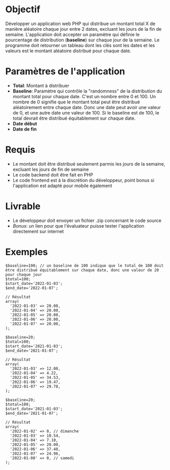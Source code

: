 # Objectif 

Développer un application web PHP qui distribue un montant total X de manière aléatoire chaque jour entre 2 dates, excluant les jours de la fin de semaine. L'application doit accepter un paramètre qui définie le pourcentage de distribution (**baseline**) sur chaque jour de la semaine. Le programme doit retourner un tableau dont les clés sont les dates et les valeurs est le montant aléatoire distribué pour chaque date.  
  
# Paramètres de l'application
- **Total**: Montant à distribuer
- **Baseline**: Paramètre qui contrôle la "randomness" de la distribution du montant total pour chaque date. C'est un nombre entre 0 et 100. Un nombre de 0 signifie que le montant total peut être distribué aléatoirement entre chaque date. Donc une date peut avoir une valeur de 0, et une autre date une valeur de 100. Si le baseline est de 100, le total devrait être distribué équitablement sur chaque date.
- **Date début**
- **Date de fin**

# Requis
- Le montant doit être distribué seulement parmis les jours de la semaine, excluant les jours de fin de semaine
- Le code backend doit être fait en PHP
- Le code frontend est à la discrétion du développeur, point bonus si l'application est adapté pour mobile également

# Livrable
- Le développeur doit envoyer un fichier .zip concernant le code source
- *Bonus*: un lien pour que l'évaluateur puisse tester l'application directement sur internet

# Exemples
```
$baseline=100; // un baseline de 100 indique que le total de 100 doit être distribué équitablement sur chaque date, donc une valeur de 20 pour chaque jour
$total=100;
$start_date='2022-01-03';
$end_date='2022-01-07';

// Résultat
array(
  '2022-01-03' => 20.00,
  '2022-01-04' => 20.00,
  '2022-01-05' => 20.00,
  '2022-01-06' => 20.00,
  '2022-01-07' => 20.00,
);
```
```
$baseline=20;
$total=100;
$start_date='2021-01-03';
$end_date='2021-01-07';

// Résultat
array(
  '2022-01-03' => 12.00,
  '2022-01-04' => 4.22,
  '2022-01-05' => 34.53,
  '2022-01-06' => 19.47,
  '2022-01-07' => 29.78,
);
```
```
$baseline=20;
$total=100;
$start_date='2021-01-03';
$end_date='2021-01-07';

// Résultat
array(
  '2022-01-02' => 0, // dimanche
  '2022-01-03' => 10.54,
  '2022-01-04' => 7.10,
  '2022-01-05' => 20.00,
  '2022-01-06' => 37.40,
  '2022-01-07' => 24.96,
  '2022-01-08' => 0, // samedi
);
```
